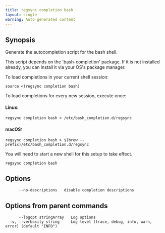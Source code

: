 ```yaml
---
title: regsync completion bash
layout: single
warning: Auto generated content
---
```


## Synopsis

Generate the autocompletion script for the bash shell.

This script depends on the 'bash-completion' package.
If it is not installed already, you can install it via your OS's package manager.

To load completions in your current shell session:

	source <(regsync completion bash)

To load completions for every new session, execute once:

#### Linux:

	regsync completion bash > /etc/bash_completion.d/regsync

#### macOS:

	regsync completion bash > $(brew --prefix)/etc/bash_completion.d/regsync

You will need to start a new shell for this setup to take effect.

```shell
regsync completion bash
```

## Options

```text
      --no-descriptions   disable completion descriptions
```

## Options from parent commands

```text
      --logopt stringArray   Log options
  -v, --verbosity string     Log level (trace, debug, info, warn, error) (default "INFO")
```
